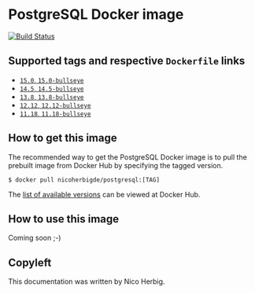 # PostgreSQL Docker image

[![Build Status](https://github.com/nicoherbigio/docker-postgresql/actions/workflows/build-docker-images.yml/badge.svg)](https://github.com/nicoherbigio/docker-postgresql/actions/workflows/build-docker-images.yml)

## Supported tags and respective `Dockerfile` links

 * [`15.0`, `15.0-bullseye`](https://github.com/nicoherbigio/docker-postgresql/blob/main/15.0/debian/default/Dockerfile)
 * [`14.5`, `14.5-bullseye`](https://github.com/nicoherbigio/docker-postgresql/blob/main/14.5/debian/default/Dockerfile)
 * [`13.8`, `13.8-bullseye`](https://github.com/nicoherbigio/docker-postgresql/blob/main/13.8/debian/default/Dockerfile)
 * [`12.12`, `12.12-bullseye`](https://github.com/nicoherbigio/docker-postgresql/blob/main/12.12/debian/default/Dockerfile)
 * [`11.18`, `11.18-bullseye`](https://github.com/nicoherbigio/docker-postgresql/blob/main/11.18/debian/default/Dockerfile)

## How to get this image

The recommended way to get the PostgreSQL Docker image is to pull the prebuilt image from Docker Hub by specifying the tagged version.

```console
$ docker pull nicoherbigde/postgresql:[TAG]
```

The [list of available versions](https://hub.docker.com/r/nicoherbigde/postgresql/tags) can be viewed at Docker Hub.

## How to use this image

Coming soon ;-)

## Copyleft

This documentation was written by Nico Herbig.
